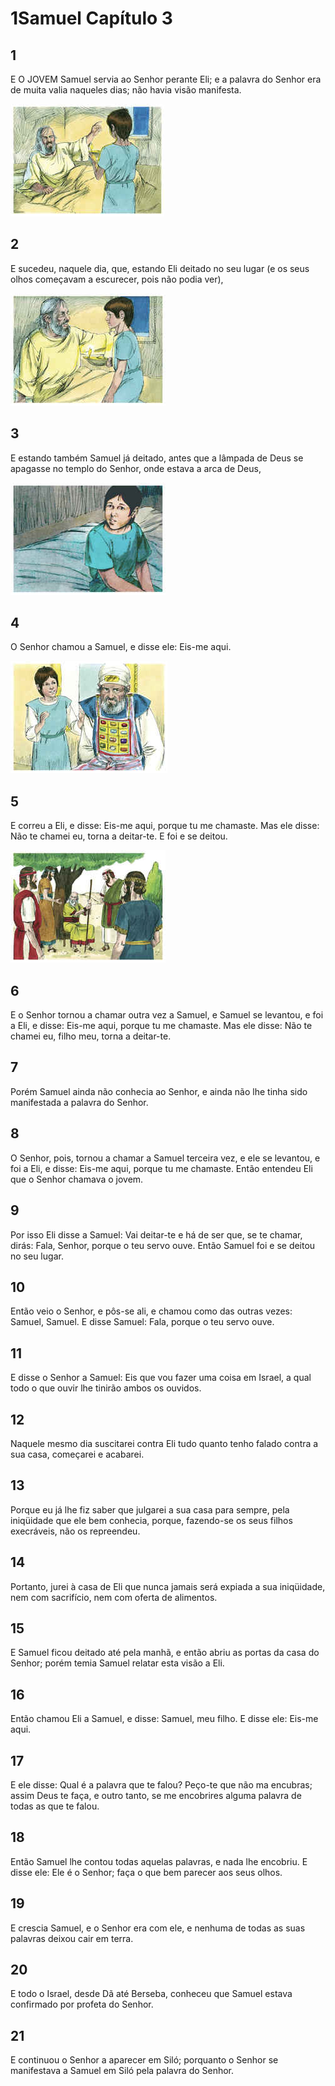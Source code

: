 # 1Samuel Capítulo 3

## 1
E O JOVEM Samuel servia ao Senhor perante Eli; e a palavra do Senhor era de muita valia naqueles dias; não havia visão manifesta.

![](../.img/1Sm/03/1-0.jpg)

## 2
E sucedeu, naquele dia, que, estando Eli deitado no seu lugar (e os seus olhos começavam a escurecer, pois não podia ver),

![](../.img/1Sm/03/2-0.jpg)

## 3
E estando também Samuel já deitado, antes que a lâmpada de Deus se apagasse no templo do Senhor, onde estava a arca de Deus,

![](../.img/1Sm/03/3-0.jpg)

## 4
O Senhor chamou a Samuel, e disse ele: Eis-me aqui.

![](../.img/1Sm/03/4-0.jpg)

## 5
E correu a Eli, e disse: Eis-me aqui, porque tu me chamaste. Mas ele disse: Não te chamei eu, torna a deitar-te. E foi e se deitou.

![](../.img/1Sm/03/5-0.jpg)

## 6
E o Senhor tornou a chamar outra vez a Samuel, e Samuel se levantou, e foi a Eli, e disse: Eis-me aqui, porque tu me chamaste. Mas ele disse: Não te chamei eu, filho meu, torna a deitar-te.

## 7
Porém Samuel ainda não conhecia ao Senhor, e ainda não lhe tinha sido manifestada a palavra do Senhor.

## 8
O Senhor, pois, tornou a chamar a Samuel terceira vez, e ele se levantou, e foi a Eli, e disse: Eis-me aqui, porque tu me chamaste. Então entendeu Eli que o Senhor chamava o jovem.

## 9
Por isso Eli disse a Samuel: Vai deitar-te e há de ser que, se te chamar, dirás: Fala, Senhor, porque o teu servo ouve. Então Samuel foi e se deitou no seu lugar.

## 10
Então veio o Senhor, e pôs-se ali, e chamou como das outras vezes: Samuel, Samuel. E disse Samuel: Fala, porque o teu servo ouve.

## 11
E disse o Senhor a Samuel: Eis que vou fazer uma coisa em Israel, a qual todo o que ouvir lhe tinirão ambos os ouvidos.

## 12
Naquele mesmo dia suscitarei contra Eli tudo quanto tenho falado contra a sua casa, começarei e acabarei.

## 13
Porque eu já lhe fiz saber que julgarei a sua casa para sempre, pela iniqüidade que ele bem conhecia, porque, fazendo-se os seus filhos execráveis, não os repreendeu.

## 14
Portanto, jurei à casa de Eli que nunca jamais será expiada a sua iniqüidade, nem com sacrifício, nem com oferta de alimentos.

## 15
E Samuel ficou deitado até pela manhã, e então abriu as portas da casa do Senhor; porém temia Samuel relatar esta visão a Eli.

## 16
Então chamou Eli a Samuel, e disse: Samuel, meu filho. E disse ele: Eis-me aqui.

## 17
E ele disse: Qual é a palavra que te falou? Peço-te que não ma encubras; assim Deus te faça, e outro tanto, se me encobrires alguma palavra de todas as que te falou.

## 18
Então Samuel lhe contou todas aquelas palavras, e nada lhe encobriu. E disse ele: Ele é o Senhor; faça o que bem parecer aos seus olhos.

## 19
E crescia Samuel, e o Senhor era com ele, e nenhuma de todas as suas palavras deixou cair em terra.

## 20
E todo o Israel, desde Dã até Berseba, conheceu que Samuel estava confirmado por profeta do Senhor.

## 21
E continuou o Senhor a aparecer em Siló; porquanto o Senhor se manifestava a Samuel em Siló pela palavra do Senhor.

